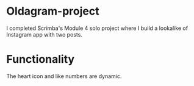 # Oldagram-project
I completed Scrimba's Module 4 solo project where I build a lookalike of Instagram app with two posts. 

# Functionality
The heart icon and like numbers are dynamic. 
